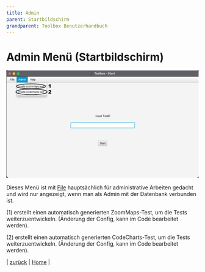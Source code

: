 ```yaml
---
title: Admin
parent: Startbildschirm
grandparent: Toolbox Benutzerhandbuch
---
```

# Admin Menü (Startbildschirm)

![Home-Admin](resources/admin.png)

Dieses Menü ist mit [File](file/index.md) hauptsächlich für administrative Arbeiten gedacht und wird nur angezeigt, wenn man als Admin mit der Datenbank verbunden ist.

(1) erstellt einen automatisch generierten ZoomMaps-Test, um die Tests weiterzuentwickeln. (Änderung der Config, kann im Code bearbeitet werden).

(2) erstellt einen automatisch generierten CodeCharts-Test, um die Tests weiterzuentwickeln. (Änderung der Config, kann im Code bearbeitet werden).

| [zurück](index.md) | [Home](../index.md) |
